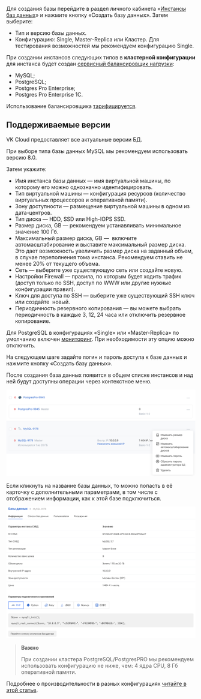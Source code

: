 Для создания базы перейдите в раздел личного кабинета «[Инстансы баз данных](https://mcs.mail.ru/app/services/databases/list/)» и нажмите кнопку «Создать базу данных». Затем выберите:

- Тип и версию базы данных.
- Конфигурацию: Single, Master-Replica или Кластер. Для тестирования возможностей мы рекомендуем конфигурацию Single.

<warn>

При создании инстансов следующих типов в **кластерной конфигурации** для инстанса будет создан [сервисный балансировщик нагрузки](/ru/main/networks/vnet/concepts/load-balancer#tipy-balansirovshchikov-nagruzki):

- MySQL;
- PostgreSQL;
- Postgres Pro Enterprise;
- Postgres Pro Enterprise 1С.

Использование балансировщика [тарифицируется](/ru/main/networks/vnet/tariffs).

</warn>

## Поддерживаемые версии

VK Cloud предоставляет все актуальные версии БД.

При выборе типа базы данных MySQL мы рекомендуем использовать версию 8.0.

Затем укажите:

- Имя инстанса базы данных — имя виртуальной машины, по которому его можно однозначно идентифицировать.
- Тип виртуальной машины — конфигурация ресурсов (количество виртуальных процессоров и оперативной памяти).
- Зону доступности — размещение виртуальной машины в одном из дата-центров.
- Тип диска — HDD, SSD или High-IOPS SSD.
- Размер диска, GB — рекомендуем устанавливать минимальное значение 100 Гб.
- Максимальный размер диска, GB —  включите автомасштабирование и выставите максимальный размер диска. Это дает возможность увеличить размер диска на заданный объем, в случае переполнения тома инстанса. Рекомендуем ставить не менее 20% от текущего объема.
- Сеть — выберите уже существующую сеть или создайте новую.
- Настройки Firewall — правила, по которым будет ходить трафик (доступ только по SSH, доступ по WWW или другие нужные конфигурации правил).
- Ключ для доступа по SSH — выберите уже существующий SSH ключ или создайте  новый.
- Периодичность резервного копирования — вы можете выбрать периодичность в каждые 3, 12, 24 часа или отключить резервное копирование.

<info>

Для PostgreSQL в конфигурациях «Single» или «Master-Replica» по умолчанию включен [мониторинг](../../db-monitoring/postgresql). При необходимости эту опцию можно отключить.

</info>

На следующем шаге задайте логин и пароль доступа к базе данных и нажмите кнопку «Создать базу данных».

После создания база данных появится в общем списке инстансов и над ней будут доступны операции через контекстное меню.

![](./assets/screen178363.png)

Если кликнуть на название базы данных, то можно попасть в её карточку с дополнительными параметрами, в том числе с отображением информации, как к этой базе подключиться.

![](./assets/screen174648.png)

> **Важно**
>
> При создании кластера PostgreSQL/PostgresPRO мы рекомендуем использовать конфигурацию не ниже, чем: 4 ядра CPU, 8 Гб оперативной памяти.

Подробнее о производительности в разных конфигурациях [читайте в этой статье](https://mcs.mail.ru/help/ru_RU/dbaas-start/postgresql-disk-performance).
